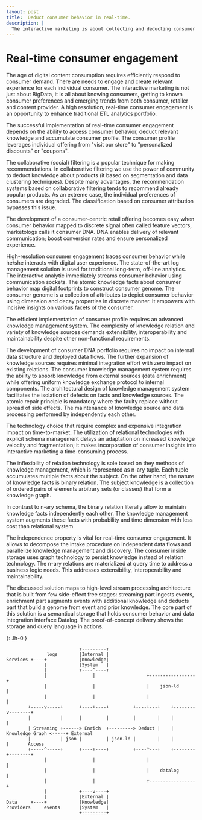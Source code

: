 ```yaml
---
layout: post
title:  Deduct consumer behavior in real-time.
description: |
  The interactive marketing is about collecting and deducting consumer behavior in real-time manner using knowledge management and graph systems.
---
```


# Real-time consumer engagement

The age of digital content consumption requires efficiently respond to consumer demand. There are needs to engage and create relevant experience for each individual consumer. The interactive marketing is not just about BigData, it is all about knowing consumers, getting to known consumer preferences and emerging trends from both consumer, retailer and content provider. A high resolution, real-time consumer engagement is an opportunity to enhance traditional ETL analytics portfolio.

The successful implementation of real-time consumer engagement depends on the ability to access consumer behavior, deduct relevant knowledge and accumulate consumer profile. The consumer profile leverages individual offering from "visit our store" to "personalized discounts" or "coupons".

The collaborative (social) filtering is a popular technique for making recommendations. In collaborative filtering we use the power of community to deduct knowledge about products (it based on segmentation and data clustering techniques). Despite many advantages, the recommendation systems based on collaborative filtering tends to recommend already popular products. As an extreme case, the individual preferences of consumers are degraded. The classification based on consumer attribution bypasses this issue.

The development of a consumer-centric retail offering becomes easy when consumer behavior mapped to discrete signal often called feature vectors, marketologs calls it consumer DNA. DNA enables delivery of relevant communication; boost conversion rates and ensure personalized experience.

High-resolution consumer engagement traces consumer behavior while he/she interacts with digital user experience. The state-of-the-art log management solution is used for traditional long-term, off-line analytics. The interactive analytic immediately streams consumer behavior using communication sockets. The atomic knowledge facts about consumer behavior map digital footprints to construct consumer genome. The consumer genome is a collection of attributes to depict consumer behavior using dimension and decay properties in discrete manner. It empowers with incisive insights on various facets of the consumer.

The efficient implementation of consumer profile requires an advanced knowledge management system. The complexity of knowledge relation and variety of knowledge sources demands extensibility, interoperability and maintainability despite other non-functional requirements.

The development of consumer DNA portfolio requires no impact on internal data structure and deployed data flows. The further expansion of knowledge sources requires minimal integration effort with zero impact on existing relations. The consumer knowledge management system requires the ability to absorb knowledge from external sources (data enrichment) while offering uniform knowledge exchange protocol to internal components. The architectural design of knowledge management system facilitates the isolation of defects on facts and knowledge sources. The atomic repair principle is mandatory where the faulty replace without spread of side effects. The maintenance of knowledge source and data processing performed by independently each other.

The technology choice that require complex and expensive integration impact on time-to-market. The utilization of relational technologies with explicit schema management delays an adaptation on increased knowledge velocity and fragmentation; it makes incorporation of consumer insights into interactive marketing a time-consuming process.

The inflexibility of relation technology is sole based on they methods of knowledge management, which is represented as n-ary tuple. Each tuple accumulates multiple facts about the subject. On the other hand, the nature of knowledge facts is binary relation. The subject knowledge is a collection of ordered pairs of elements arbitrary sets (or classes) that form a knowledge graph.

In contrast to n-ary schema, the binary relation literally allow to maintain knowledge facts independently each other. The knowledge management system augments these facts with probability and time dimension with less cost than relational system.

The independence property is vital for real-time consumer engagement. It allows to decompose the intake procedure on independent data flows and parallelize knowledge management and discovery. The consumer inside storage uses graph technology to persist knowledge instead of relation technology. The n-ary relations are materialized at query time to address a business logic needs. This addresses extensibility, interoperability and maintainability.

The discussed solution maps to high-level stream processing architecture that is built from few side-effect free stages: streaming part ingests events, enrichment part augments events with additional knowledge and deducts part that build a genome from event and prior knowledge.  The core part of this solution is a semantical storage that holds consumer behavior and data integration interface Datalog. The proof-of-concept delivery shows the storage and query language in actions.

{: .lh-0 }
```
                           +---------+
               logs        |Internal |
Services +----+            |Knowledge|
              |            |System   |
              |            +----^----+
              |                 |                   +-----------------+
              |                 |                   |    json-ld      |
              |                 |                   |                 |
        +-----v-----+      +----+----+         +----+---+    +--------v--------+
        |           |      |         |         |        |    |                 |
        | Streaming +------> Enrich  +---------> Deduct |    | Knowledge Graph <-----+ External
        |           | json |         | json-ld |        |    |                 |       Access
        +-----^-----+      +----+----+         +----^---+    +--------+--------+
              |                 |                   |                 |
              |                 |                   |    datalog      |
              |                 |                   +-----------------+
              |            +----v----+
              |            |External |
Data     +----+            |Knowledge|
Providers     events       |System   |
                           +---------+
```



